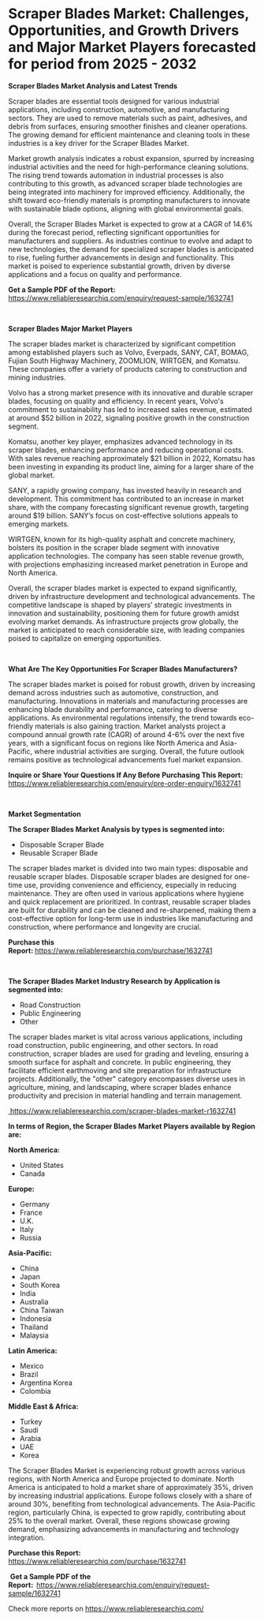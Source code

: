 <p><h1>Scraper Blades Market: Challenges, Opportunities, and Growth Drivers and Major Market Players forecasted for period from 2025 - 2032</h1></p><p><strong>Scraper Blades Market Analysis and Latest Trends</strong></p>
<p><p>Scraper blades are essential tools designed for various industrial applications, including construction, automotive, and manufacturing sectors. They are used to remove materials such as paint, adhesives, and debris from surfaces, ensuring smoother finishes and cleaner operations. The growing demand for efficient maintenance and cleaning tools in these industries is a key driver for the Scraper Blades Market.</p><p>Market growth analysis indicates a robust expansion, spurred by increasing industrial activities and the need for high-performance cleaning solutions. The rising trend towards automation in industrial processes is also contributing to this growth, as advanced scraper blade technologies are being integrated into machinery for improved efficiency. Additionally, the shift toward eco-friendly materials is prompting manufacturers to innovate with sustainable blade options, aligning with global environmental goals.</p><p>Overall, the Scraper Blades Market is expected to grow at a CAGR of 14.6% during the forecast period, reflecting significant opportunities for manufacturers and suppliers. As industries continue to evolve and adapt to new technologies, the demand for specialized scraper blades is anticipated to rise, fueling further advancements in design and functionality. This market is poised to experience substantial growth, driven by diverse applications and a focus on quality and performance.</p></p>
<p><strong>Get a Sample PDF of the Report:&nbsp;</strong> <a href="https://www.reliableresearchiq.com/enquiry/request-sample/1632741?utm_campaign=3279&utm_medium=2&utm_source=Github&utm_content=ia&utm_term=10042025&utm_id=scraper-blades">https://www.reliableresearchiq.com/enquiry/request-sample/1632741</a></p>
<p>&nbsp;</p>
<p><strong>Scraper Blades Major Market Players</strong></p>
<p><p>The scraper blades market is characterized by significant competition among established players such as Volvo, Everpads, SANY, CAT, BOMAG, Fujian South Highway Machinery, ZOOMLION, WIRTGEN, and Komatsu. These companies offer a variety of products catering to construction and mining industries.</p><p>Volvo has a strong market presence with its innovative and durable scraper blades, focusing on quality and efficiency. In recent years, Volvo's commitment to sustainability has led to increased sales revenue, estimated at around $52 billion in 2022, signaling positive growth in the construction segment.</p><p>Komatsu, another key player, emphasizes advanced technology in its scraper blades, enhancing performance and reducing operational costs. With sales revenue reaching approximately $21 billion in 2022, Komatsu has been investing in expanding its product line, aiming for a larger share of the global market.</p><p>SANY, a rapidly growing company, has invested heavily in research and development. This commitment has contributed to an increase in market share, with the company forecasting significant revenue growth, targeting around $19 billion. SANY’s focus on cost-effective solutions appeals to emerging markets.</p><p>WIRTGEN, known for its high-quality asphalt and concrete machinery, bolsters its position in the scraper blade segment with innovative application technologies. The company has seen stable revenue growth, with projections emphasizing increased market penetration in Europe and North America.</p><p>Overall, the scraper blades market is expected to expand significantly, driven by infrastructure development and technological advancements. The competitive landscape is shaped by players’ strategic investments in innovation and sustainability, positioning them for future growth amidst evolving market demands. As infrastructure projects grow globally, the market is anticipated to reach considerable size, with leading companies poised to capitalize on emerging opportunities.</p></p>
<p>&nbsp;</p>
<p><strong>What Are The Key Opportunities For Scraper Blades Manufacturers?</strong></p>
<p><p>The scraper blades market is poised for robust growth, driven by increasing demand across industries such as automotive, construction, and manufacturing. Innovations in materials and manufacturing processes are enhancing blade durability and performance, catering to diverse applications. As environmental regulations intensify, the trend towards eco-friendly materials is also gaining traction. Market analysts project a compound annual growth rate (CAGR) of around 4-6% over the next five years, with a significant focus on regions like North America and Asia-Pacific, where industrial activities are surging. Overall, the future outlook remains positive as technological advancements fuel market expansion.</p></p>
<p><strong>Inquire or Share Your Questions If Any Before Purchasing This Report:</strong> <a href="https://www.reliableresearchiq.com/enquiry/pre-order-enquiry/1632741?utm_campaign=3279&utm_medium=2&utm_source=Github&utm_content=ia&utm_term=10042025&utm_id=scraper-blades">https://www.reliableresearchiq.com/enquiry/pre-order-enquiry/1632741</a></p>
<p>&nbsp;</p>
<p><strong>Market Segmentation</strong></p>
<p><strong>The Scraper Blades Market Analysis by types is segmented into:</strong></p>
<p><ul><li>Disposable Scraper Blade</li><li>Reusable Scraper Blade</li></ul></p>
<p><p>The scraper blades market is divided into two main types: disposable and reusable scraper blades. Disposable scraper blades are designed for one-time use, providing convenience and efficiency, especially in reducing maintenance. They are often used in various applications where hygiene and quick replacement are prioritized. In contrast, reusable scraper blades are built for durability and can be cleaned and re-sharpened, making them a cost-effective option for long-term use in industries like manufacturing and construction, where performance and longevity are crucial.</p></p>
<p><strong>Purchase this Report:&nbsp;</strong><a href="https://www.reliableresearchiq.com/purchase/1632741?utm_campaign=3279&utm_medium=2&utm_source=Github&utm_content=ia&utm_term=10042025&utm_id=scraper-blades">https://www.reliableresearchiq.com/purchase/1632741</a></p>
<p>&nbsp;</p>
<p><strong>The Scraper Blades Market Industry Research by Application is segmented into:</strong></p>
<p><ul><li>Road Construction</li><li>Public Engineering</li><li>Other</li></ul></p>
<p><p>The scraper blades market is vital across various applications, including road construction, public engineering, and other sectors. In road construction, scraper blades are used for grading and leveling, ensuring a smooth surface for asphalt and concrete. In public engineering, they facilitate efficient earthmoving and site preparation for infrastructure projects. Additionally, the "other" category encompasses diverse uses in agriculture, mining, and landscaping, where scraper blades enhance productivity and precision in material handling and terrain management.</p></p>
<p><a href="https://www.reliableresearchiq.com/scraper-blades-market-r1632741?utm_campaign=3279&utm_medium=2&utm_source=Github&utm_content=ia&utm_term=10042025&utm_id=scraper-blades">&nbsp;https://www.reliableresearchiq.com/scraper-blades-market-r1632741</a></p>
<p><strong>In terms of Region, the Scraper Blades Market Players available by Region are:</strong></p>
<p>
    <p> <strong> North America: </strong>
        <ul>
            <li>United States</li>
            <li>Canada</li>
        </ul>
        </p> 
    <p> <strong> Europe: </strong>
        <ul>
            <li>Germany</li>
            <li>France</li>
            <li>U.K.</li>
            <li>Italy</li>
            <li>Russia</li>
        </ul>
        </p> 
    <p> <strong> Asia-Pacific: </strong>
        <ul>
            <li>China</li>
            <li>Japan</li>
            <li>South Korea</li>
            <li>India</li>
            <li>Australia</li>
            <li>China Taiwan</li>
            <li>Indonesia</li>
            <li>Thailand</li>
            <li>Malaysia</li>
        </ul>
        </p> 
    <p> <strong> Latin America: </strong>
        <ul>
            <li>Mexico</li>
            <li>Brazil</li>
            <li>Argentina Korea</li>
            <li>Colombia</li>
        </ul>
        </p> 
    <p> <strong> Middle East & Africa: </strong>
        <ul>
            <li>Turkey</li>
            <li>Saudi</li>
            <li>Arabia</li>
            <li>UAE</li>
            <li>Korea</li>
        </ul>
    </p>
    </p>
<p><p>The Scraper Blades Market is experiencing robust growth across various regions, with North America and Europe projected to dominate. North America is anticipated to hold a market share of approximately 35%, driven by increasing industrial applications. Europe follows closely with a share of around 30%, benefiting from technological advancements. The Asia-Pacific region, particularly China, is expected to grow rapidly, contributing about 25% to the overall market. Overall, these regions showcase growing demand, emphasizing advancements in manufacturing and technology integration.</p></p>
<p><strong>Purchase this Report: </strong><a href="https://www.reliableresearchiq.com/purchase/1632741?utm_campaign=3279&utm_medium=2&utm_source=Github&utm_content=ia&utm_term=10042025&utm_id=scraper-blades">https://www.reliableresearchiq.com/purchase/1632741</a></p>
<p>&nbsp;<strong>Get a Sample PDF of the Report:&nbsp;&nbsp;</strong><a href="https://www.reliableresearchiq.com/enquiry/request-sample/1632741?utm_campaign=3279&utm_medium=2&utm_source=Github&utm_content=ia&utm_term=10042025&utm_id=scraper-blades">https://www.reliableresearchiq.com/enquiry/request-sample/1632741</a></p>
<p><strong></strong></p>
<p>Check more reports on <a href="https://www.reliableresearchiq.com/?utm_campaign=3279&utm_medium=2&utm_source=Github&utm_content=ia&utm_term=10042025&utm_id=scraper-blades">https://www.reliableresearchiq.com/</a></p>